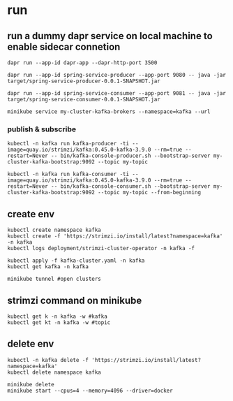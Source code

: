 # run

## run a dummy dapr service on local machine to enable sidecar connetion

    dapr run --app-id dapr-app --dapr-http-port 3500

    dapr run --app-id spring-service-producer --app-port 9080 -- java -jar target/spring-service-producer-0.0.1-SNAPSHOT.jar

    dapr run --app-id spring-service-consumer --app-port 9081 -- java -jar target/spring-service-consumer-0.0.1-SNAPSHOT.jar

    minikube service my-cluster-kafka-brokers --namespace=kafka --url

### publish & subscribe

    kubectl -n kafka run kafka-producer -ti --image=quay.io/strimzi/kafka:0.45.0-kafka-3.9.0 --rm=true --restart=Never -- bin/kafka-console-producer.sh --bootstrap-server my-cluster-kafka-bootstrap:9092 --topic my-topic

    kubectl -n kafka run kafka-consumer -ti --image=quay.io/strimzi/kafka:0.45.0-kafka-3.9.0 --rm=true --restart=Never -- bin/kafka-console-consumer.sh --bootstrap-server my-cluster-kafka-bootstrap:9092 --topic my-topic --from-beginning

## create env

    kubectl create namespace kafka
    kubectl create -f 'https://strimzi.io/install/latest?namespace=kafka' -n kafka
    kubectl logs deployment/strimzi-cluster-operator -n kafka -f

    kubectl apply -f kafka-cluster.yaml -n kafka
    kubectl get kafka -n kafka

    minikube tunnel #open clusters

## strimzi command on minikube

    kubectl get k -n kafka -w #kafka
    kubectl get kt -n kafka -w #topic

## delete env

    kubectl -n kafka delete -f 'https://strimzi.io/install/latest?namespace=kafka'
    kubectl delete namespace kafka

    minikube delete
    minikube start --cpus=4 --memory=4096 --driver=docker
